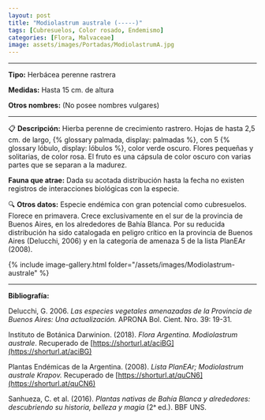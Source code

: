 ```yaml
---
layout: post
title: "Modiolastrum australe (-----)"
tags: [Cubresuelos, Color rosado, Endemismo]
categories: [Flora, Malvaceae]
image: assets/images/Portadas/ModiolastrumA.jpg
---
```


***

**Tipo:** Herbácea perenne rastrera

**Medidas:** Hasta 15 cm. de altura

**Otros nombres:** (No posee nombres vulgares)

***

📋 **Descripción:** Hierba perenne de crecimiento rastrero. Hojas de hasta 2,5 cm. de largo, {% glossary palmada, display: palmadas %}, con 5 {% glossary lóbulo, display: lóbulos %}, color verde oscuro. Flores pequeñas y solitarias, de color rosa. El fruto es una cápsula de color oscuro con varias partes que se separan a la madurez.

**Fauna que atrae:** Dada su acotada distribución hasta la fecha no existen registros de interacciones biológicas con la especie. 

🔍 **Otros datos:** Especie endémica con gran potencial como cubresuelos. Florece en primavera. Crece exclusivamente en el sur de la provincia de Buenos Aires, en los alrededores de Bahía Blanca. Por su reducida distribución ha sido catalogada en peligro crítico en la provincia de Buenos Aires (Delucchi, 2006) y en la categoría de amenaza 5 de la lista PlanEAr (2008).

 {% include image-gallery.html folder="/assets/images/Modiolastrum-australe" %}

***

**Bibliografía:**

Delucchi, G. 2006. *Las especies vegetales amenazadas de la Provincia de Buenos Aires: Una actualización.* APRONA Bol. Cient. Nro. 39: 19-31.

Instituto de Botánica Darwinion. (2018). *Flora Argentina. Modiolastrum australe*. Recuperado de 
[https://shorturl.at/aciBG](https://shorturl.at/aciBG)

Plantas Endémicas de la Argentina. (2008). *Lista PlanEAr; Modiolastrum australe Krapov.* Recuperado de 
[https://shorturl.at/quCN6](https://shorturl.at/quCN6)

Sanhueza, C. et al. (2016). *Plantas nativas de Bahía Blanca y alrededores: descubriendo su historia, belleza y magia* (2ᵃ ed.). BBF UNS.
